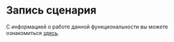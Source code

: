# Запись сценария

С информацией о работе данной функциональности вы можете ознакомиться [здесь](https://docs.primo-rpa.ru/ru/primo-studio/process/recording).